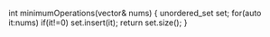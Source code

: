 int minimumOperations(vector<int>& nums) {
unordered_set<int> set;
for(auto it:nums) if(it!=0) set.insert(it);
return set.size();
}